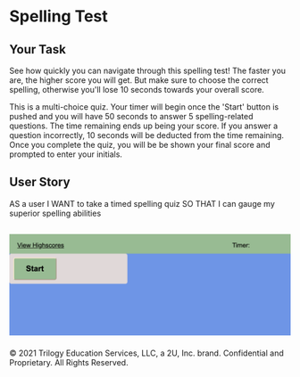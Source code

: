 # Spelling Test

## Your Task

See how quickly you can navigate through this spelling test! The faster you are, the higher score you will get. But make sure to choose the correct spelling, otherwise you'll lose 10 seconds towards your overall score. 

This is a multi-choice quiz. Your timer will begin once the 'Start' button is pushed and you will have 50 seconds to answer 5 spelling-related questions. The time remaining ends up being your score. If you answer a question incorrectly, 10 seconds will be deducted from the time remaining. Once you complete the quiz, you will be be shown your final score and prompted to enter your initials. 

## User Story
AS a user
I WANT to take a timed spelling quiz
SO THAT I can gauge my superior spelling abilities 

![alt text](quizREADME.png)
---

© 2021 Trilogy Education Services, LLC, a 2U, Inc. brand. Confidential and Proprietary. All Rights Reserved.
